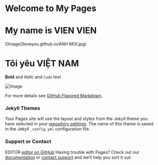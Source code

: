 # Welcome to My Pages
# My name is VIEN VIEN

![Image](loveyou.github.io/ANH MOI.jpg)
# Tôi yêu VIỆT NAM








**Bold** and _Italic_ and `Code` text

![Image](https://hinhanhdephd.com/wp-content/uploads/2015/12/hinh-anh-dep-girl-xinh-hinh-nen-dep-gai-xinh.jpg)


For more details see [GitHub Flavored Markdown](https://guides.github.com/features/mastering-markdown/).

### Jekyll Themes

Your Pages site will use the layout and styles from the Jekyll theme you have selected in your [repository settings](https://github.com/99vienvien99/loveyou.github.io/settings). The name of this theme is saved in the Jekyll `_config.yml` configuration file.

### Support or Contact
EDITOR [editor on GitHub](https://github.com/99vienvien99/loveyou.github.io/edit/master/README.md) 
Having trouble with Pages? Check out our [documentation](https://help.github.com/categories/github-pages-basics/) or [contact support](https://github.com/contact) and we’ll help you sort it out.
